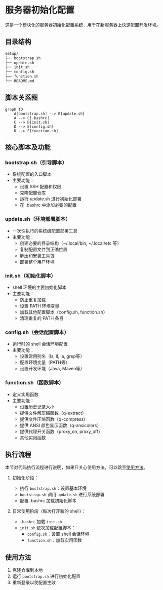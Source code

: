 # 服务器初始化配置

这是一个模块化的服务器初始化配置系统，用于在新服务器上快速配置开发环境。

## 目录结构

```bash
setup/
├── bootstrap.sh
├── update.sh
├── init.sh
├── config.sh
├── function.sh
└── README.md
```

## 脚本关系图

```mermaid
graph TD
    A[bootstrap.sh] --> B[update.sh]
    A --> C[.bashrc]
    C --> D[init.sh]
    D --> E[config.sh]
    D --> F[function.sh]
```

## 核心脚本及功能

### bootstrap.sh（引导脚本）

- 系统配置的入口脚本
- 主要功能：
  - 设置 SSH 配置和权限
  - 克隆配置仓库
  - 运行 update.sh 进行初始化部署
  - 在 .bashrc 中添加必要的配置

### update.sh（环境部署脚本）

- 一次性执行的系统级配置部署工具
- 主要功能：
  - 创建必要的目录结构（~/.local/bin, ~/.local/etc 等）
  - 复制配置文件到正确位置
  - 解压和安装工具包
  - 部署整个用户环境

### init.sh（初始化脚本）

- shell 环境的主要初始化脚本
- 主要功能：
  - 防止重复加载
  - 设置 PATH 环境变量
  - 加载其他配置脚本（config.sh, function.sh）
  - 清理重复的 PATH 条目

### config.sh（会话配置脚本）

- 运行时的 shell 会话环境配置
- 主要功能：
  - 设置常用别名（ls, ll, la, grep等）
  - 配置环境变量（PATH等）
  - 设置开发环境（Java, Maven等）

### function.sh（函数脚本）

- 定义实用函数
- 主要功能：
  - 设置历史记录大小
  - 提供文件解压缩函数（q-extract）
  - 提供文件压缩函数（q-compress）
  - 提供 ANSI 颜色显示函数（q-ansicolors）
  - 提供代理开关函数（proxy_on, proxy_off）
  - 其他实用函数

## 执行流程

本节对代码执行流程进行说明，如果只关心使用方法，可以跳至[使用方法](#使用方法)。

1. 初始化阶段：
   - 执行 `bootstrap.sh`：设置基本环境
   - `bootstrap.sh` 调用 `update.sh` 进行系统部署
   - 配置 .bashrc 加载初始化脚本

2. 日常使用阶段（每次打开新的 shell）：
   - `.bashrc` 加载 `init.sh`
   - `init.sh` 依次加载配置脚本：
     - `config.sh`：设置 shell 会话环境
     - `function.sh`：加载实用函数

## 使用方法

1. 克隆仓库到本地
2. 运行 `bootstrap.sh` 进行初始化配置
3. 重新登录以使配置生效

